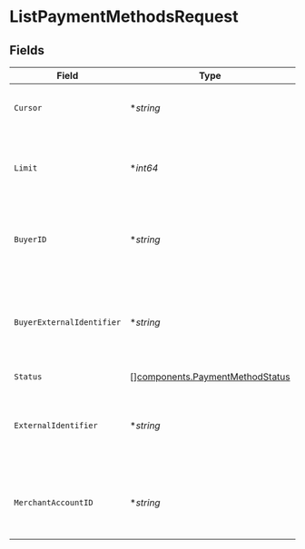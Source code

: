 # ListPaymentMethodsRequest


## Fields

| Field                                                                              | Type                                                                               | Required                                                                           | Description                                                                        | Example                                                                            |
| ---------------------------------------------------------------------------------- | ---------------------------------------------------------------------------------- | ---------------------------------------------------------------------------------- | ---------------------------------------------------------------------------------- | ---------------------------------------------------------------------------------- |
| `Cursor`                                                                           | **string*                                                                          | :heavy_minus_sign:                                                                 | A pointer to the page of results to return.                                        | ZXhhbXBsZTE                                                                        |
| `Limit`                                                                            | **int64*                                                                           | :heavy_minus_sign:                                                                 | The maximum number of items that are at returned.                                  | 20                                                                                 |
| `BuyerID`                                                                          | **string*                                                                          | :heavy_minus_sign:                                                                 | The ID of the buyer to filter payment methods by.                                  | fe26475d-ec3e-4884-9553-f7356683f7f9                                               |
| `BuyerExternalIdentifier`                                                          | **string*                                                                          | :heavy_minus_sign:                                                                 | The external identifier of the buyer to filter payment methods by.                 | buyer-12345                                                                        |
| `Status`                                                                           | [][components.PaymentMethodStatus](../../models/components/paymentmethodstatus.md) | :heavy_minus_sign:                                                                 | N/A                                                                                |                                                                                    |
| `ExternalIdentifier`                                                               | **string*                                                                          | :heavy_minus_sign:                                                                 | The external identifier of the payment method to filter by.                        | payment-method-12345                                                               |
| `MerchantAccountID`                                                                | **string*                                                                          | :heavy_minus_sign:                                                                 | The ID of the merchant account to use for this request.                            |                                                                                    |